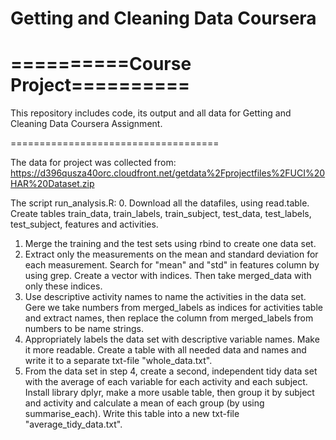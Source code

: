 # Getting and Cleaning Data Coursera

# ==========Course Project==========

This repository includes code, its output and all data for Getting and Cleaning Data Coursera Assignment. 

====================================

The data for project was collected from: https://d396qusza40orc.cloudfront.net/getdata%2Fprojectfiles%2FUCI%20HAR%20Dataset.zip 

The script run_analysis.R:
0. Download all the datafiles, using read.table.
Create tables train_data, train_labels, train_subject, test_data, test_labels, test_subject, features and activities.
1. Merge the training and the test sets using rbind to create one data set.
2. Extract only the measurements on the mean and standard deviation for each measurement.
Search for "mean" and "std" in features column by using grep. Create a vector with indices. Then take merged_data with only these indices.
3. Use descriptive activity names to name the activities in the data set.
Gere we take numbers from merged_labels as indices for activities table and extract names, then replace the column from merged_labels from numbers to be name strings. 
4. Appropriately labels the data set with descriptive variable names. 
Make it more readable.
Create a table with all needed data and names and write it to a separate txt-file "whole_data.txt".
5. From the data set in step 4, create a second, independent tidy data set with the average of each variable for each activity and each subject. 
Install library dplyr, make a more usable table, then group it by subject and activity and calculate a mean of each group (by using summarise_each). 
Write this table into a new txt-file "average_tidy_data.txt".

